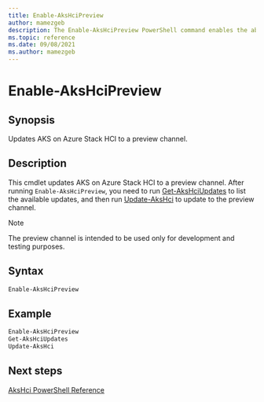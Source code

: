 ```yaml
---
title: Enable-AksHciPreview
author: mamezgeb
description: The Enable-AksHciPreview PowerShell command enables the ability to update AKS on Azure Stack HCI to a preview channel.
ms.topic: reference
ms.date: 09/08/2021
ms.author: mamezgeb
---
```


# Enable-AksHciPreview

## Synopsis
Updates AKS on Azure Stack HCI to a preview channel.

## Description
This cmdlet updates AKS on Azure Stack HCI to a preview channel. After running `Enable-AksHciPreview`, you need to run [Get-AksHciUpdates](get-akshciupdates.md) to list the available updates, and then run [Update-AksHci](update-akshci.md) to update to the preview channel. 

> [!NOTE]
> The preview channel is intended to be used only for development and testing purposes.

## Syntax

```powershell
Enable-AksHciPreview
```

## Example

```powershell
Enable-AksHciPreview
Get-AksHciUpdates
Update-AksHci
```

## Next steps

[AksHci PowerShell Reference](index.md)
